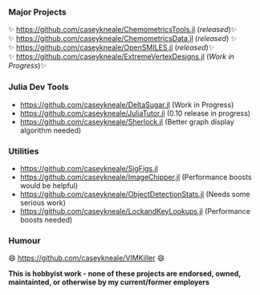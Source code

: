 ### Major Projects
✨ https://github.com/caseykneale/ChemometricsTools.jl (*released*)✨  
✨ https://github.com/caseykneale/ChemometricsData.jl (*released*) ✨  
✨ https://github.com/caseykneale/OpenSMILES.jl (*released*)✨  
✨ https://github.com/caseykneale/ExtremeVertexDesigns.jl (*Work in Progress*)✨  

### Julia Dev Tools
 - https://github.com/caseykneale/DeltaSugar.jl (Work in Progress)
 - https://github.com/caseykneale/JuliaTutor.jl (0.10 release in progress)
 - https://github.com/caseykneale/Sherlock.jl (Better graph display algorithm needed)

### Utilities
 - https://github.com/caseykneale/SigFigs.jl
 - https://github.com/caseykneale/ImageChipper.jl (Performance boosts would be helpful)
 - https://github.com/caseykneale/ObjectDetectionStats.jl (Needs some serious work)
 - https://github.com/caseykneale/LockandKeyLookups.jl (Performance boosts needed)

### Humour
😄 https://github.com/caseykneale/VIMKiller 😄  

<!--
**caseykneale/caseykneale** is a ✨ _special_ ✨ repository because its `README.md` (this file) appears on your GitHub profile.

Here are some ideas to get you started:

- 🔭 I’m currently working on ...
- 🌱 I’m currently learning ...
- 👯 I’m looking to collaborate on ...
- 🤔 I’m looking for help with ...
- 💬 Ask me about ...
- 📫 How to reach me: ...
- 😄 Pronouns: ...
- ⚡ Fun fact: ...
-->

**This is hobbyist work - none of these projects are endorsed, owned, maintainted, or otherwise by my current/former employers**
